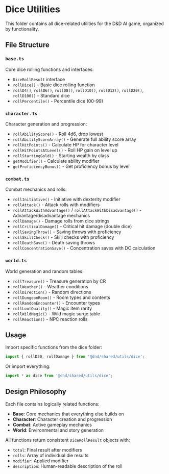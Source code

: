 # Dice Utilities

This folder contains all dice-related utilities for the D&D AI game, organized by functionality.

## File Structure

### `base.ts`
Core dice rolling functions and interfaces:
- `DiceRollResult` interface
- `rollDice()` - Basic dice rolling function
- `rollD4()`, `rollD6()`, `rollD8()`, `rollD10()`, `rollD12()`, `rollD20()`, `rollD100()` - Standard dice
- `rollPercentile()` - Percentile dice (00-99)

### `character.ts`
Character generation and progression:
- `rollAbilityScore()` - Roll 4d6, drop lowest
- `rollAbilityScoreArray()` - Generate full ability score array
- `rollHitPoints()` - Calculate HP for character level
- `rollHitPointsAtLevel()` - Roll HP gain on level up
- `rollStartingGold()` - Starting wealth by class
- `getModifier()` - Calculate ability modifier
- `getProficiencyBonus()` - Get proficiency bonus by level

### `combat.ts`
Combat mechanics and rolls:
- `rollInitiative()` - Initiative with dexterity modifier
- `rollAttack()` - Attack rolls with modifiers
- `rollAttackWithAdvantage()` / `rollAttackWithDisadvantage()` - Advantage/disadvantage mechanics
- `rollDamage()` - Damage rolls from dice strings
- `rollCriticalDamage()` - Critical hit damage (double dice)
- `rollSavingThrow()` - Saving throws with proficiency
- `rollSkillCheck()` - Skill checks with proficiency
- `rollDeathSave()` - Death saving throws
- `rollConcentrationSave()` - Concentration saves with DC calculation

### `world.ts`
World generation and random tables:
- `rollTreasure()` - Treasure generation by CR
- `rollWeather()` - Weather conditions
- `rollDirection()` - Random directions
- `rollDungeonRoom()` - Room types and contents
- `rollRandomEncounter()` - Encounter types
- `rollLootQuality()` - Magic item rarity
- `rollWildMagic()` - Wild magic surge table
- `rollReaction()` - NPC reaction rolls

## Usage

Import specific functions from the dice folder:
```typescript
import { rollD20, rollDamage } from '@dnd/shared/utils/dice';
```

Or import everything:
```typescript
import * as dice from '@dnd/shared/utils/dice';
```

## Design Philosophy

Each file contains logically related functions:
- **Base**: Core mechanics that everything else builds on
- **Character**: Character creation and progression
- **Combat**: Active gameplay mechanics
- **World**: Environmental and story generation

All functions return consistent `DiceRollResult` objects with:
- `total`: Final result after modifiers
- `rolls`: Array of individual die results
- `modifier`: Applied modifier
- `description`: Human-readable description of the roll 